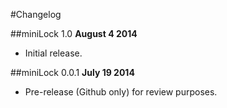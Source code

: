 #Changelog

##miniLock 1.0
**August 4 2014**

- Initial release.

##miniLock 0.0.1
**July 19 2014**

- Pre-release (Github only) for review purposes.
